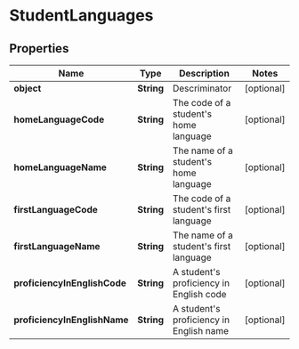 
# StudentLanguages

## Properties
Name | Type | Description | Notes
------------ | ------------- | ------------- | -------------
**object** | **String** | Descriminator |  [optional]
**homeLanguageCode** | **String** | The code of a student&#39;s home language |  [optional]
**homeLanguageName** | **String** | The name of a student&#39;s home language |  [optional]
**firstLanguageCode** | **String** | The code of a student&#39;s first language |  [optional]
**firstLanguageName** | **String** | The name of a student&#39;s first language |  [optional]
**proficiencyInEnglishCode** | **String** | A student&#39;s proficiency in English code |  [optional]
**proficiencyInEnglishName** | **String** | A student&#39;s proficiency in English name |  [optional]



